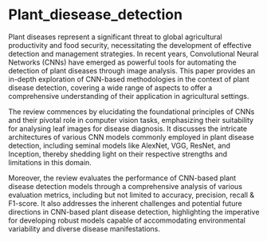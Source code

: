 # Plant_diesease_detection
Plant diseases represent a significant threat to global agricultural productivity and food security, necessitating the development of effective detection and management strategies. In recent years, Convolutional Neural Networks (CNNs) have emerged as powerful tools for automating the detection of plant diseases through image analysis. This paper provides an in-depth exploration of CNN-based methodologies in the context of plant disease detection, covering a wide range of aspects to offer a comprehensive understanding of their application in agricultural settings.

The review commences by elucidating the foundational principles of CNNs and their pivotal role in computer vision tasks, emphasizing their suitability for analysing leaf images for disease diagnosis. It discusses the intricate architectures of various CNN models commonly employed in plant disease detection, including seminal models like AlexNet, VGG, ResNet, and Inception, thereby shedding light on their respective strengths and limitations in this domain.

Moreover, the review evaluates the performance of CNN-based plant disease detection models through a comprehensive analysis of various evaluation metrics, including but not limited to accuracy, precision, recall & F1-score. It also addresses the inherent challenges and potential future directions in CNN-based plant disease detection, highlighting the imperative for developing robust models capable of accommodating environmental variability and diverse disease manifestations.
